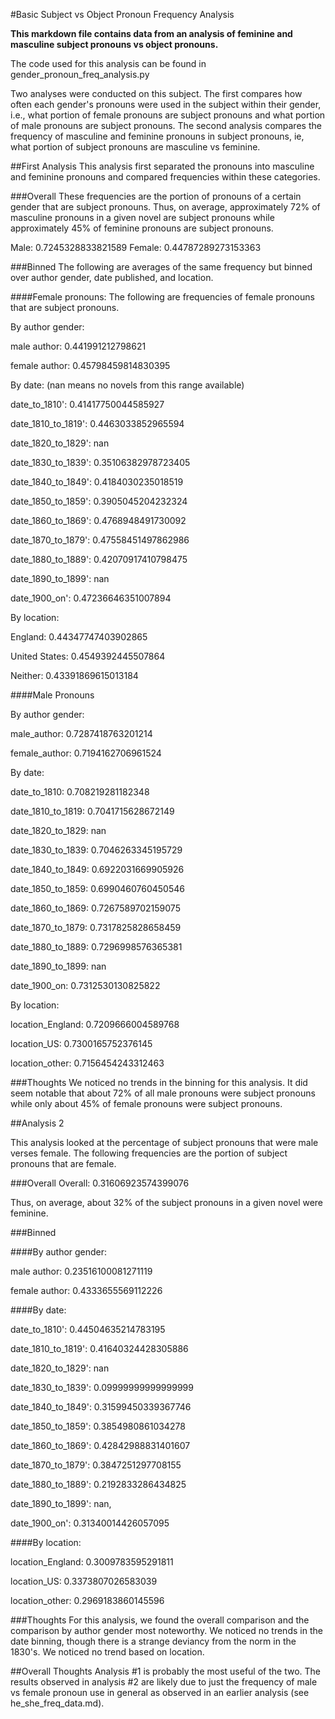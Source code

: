 #Basic Subject vs Object Pronoun Frequency Analysis

**This markdown file contains data from an analysis of feminine
and masculine subject pronouns vs object pronouns.**

The code used for this analysis can be found in 
gender_pronoun_freq_analysis.py

Two analyses were conducted on this subject. The first compares
how often each gender's pronouns were used in the subject within
their gender, i.e., what portion of female pronouns are subject pronouns
and what portion of male pronouns are subject pronouns. The 
second analysis compares the frequency of masculine and 
feminine pronouns in subject pronouns, ie, what portion of 
subject pronouns are masculine vs feminine.

##First Analysis
This analysis first separated the pronouns into masculine 
and feminine pronouns and compared frequencies within these
categories.

###Overall
These frequencies are the portion of pronouns of a certain
gender that are subject pronouns. Thus, on average, approximately 72% of 
masculine pronouns in a given novel are subject pronouns while approximately 
45% of feminine pronouns are subject pronouns.

Male: 
0.7245328833821589
Female: 
0.44787289273153363

###Binned
The following are averages of the same frequency but binned 
over author gender, date published, and location.

####Female pronouns: 
The following are frequencies of female pronouns that are
 subject pronouns.

By author gender: 

male author: 0.441991212798621

female author: 0.45798459814830395

By date: (nan means no novels from this range available)

date_to_1810': 0.41417750044585927 

date_1810_to_1819': 0.4463033852965594 

date_1820_to_1829': nan 

date_1830_to_1839': 0.35106382978723405 

date_1840_to_1849': 0.4184030235018519 

date_1850_to_1859': 0.3905045204232324 

date_1860_to_1869': 0.4768948491730092 

date_1870_to_1879': 0.47558451497862986 

date_1880_to_1889': 0.42070917410798475 

date_1890_to_1899': nan 

date_1900_on': 0.47236646351007894

By location:

England: 0.44347747403902865 

United States: 0.4549392445507864 

Neither: 0.43391869615013184

####Male Pronouns

By author gender:

male_author: 0.7287418763201214
 
female_author: 0.7194162706961524
 
 By date:
 
 date_to_1810: 0.708219281182348
 
 date_1810_to_1819: 0.7041715628672149 
 
 date_1820_to_1829: nan
 
 date_1830_to_1839: 0.7046263345195729 
 
 date_1840_to_1849: 0.6922031669905926 
 
 date_1850_to_1859: 0.6990460760450546 
 
 date_1860_to_1869: 0.7267589702159075 
 
 date_1870_to_1879: 0.7317825828658459 
 
 date_1880_to_1889: 0.7296998576365381 
 
 date_1890_to_1899: nan 
 
 date_1900_on: 0.7312530130825822
 
 By location:
 
 location_England: 0.7209666004589768
 
 location_US: 0.7300165752376145
 
 location_other: 0.7156454243312463
 
 ###Thoughts
 We noticed no trends in the binning for this analysis. 
 It did seem notable that about 72% of all male pronouns were
 subject pronouns while only about 45% of female pronouns
  were subject pronouns.
 
 ##Analysis 2
 
 This analysis looked at the percentage of subject pronouns
 that were male verses female. The following frequencies are
 the portion of subject pronouns that are female.
 
 ###Overall
 Overall: 0.31606923574399076
 
 Thus, on average, about 32% of the subject pronouns in a given 
 novel were feminine.
 
 ###Binned
 
 ####By author gender:
 
 male author: 0.23516100081271119
 
 female author: 0.4333655569112226
 
 ####By date:
 
 date_to_1810': 0.44504635214783195
 
 date_1810_to_1819': 0.41640324428305886
 
 date_1820_to_1829': nan
 
 date_1830_to_1839': 0.09999999999999999
 
 date_1840_to_1849': 0.31599450339367746
 
 date_1850_to_1859': 0.3854980861034278
 
 date_1860_to_1869': 0.42842988831401607
 
 date_1870_to_1879': 0.3847251297708155
 
 date_1880_to_1889': 0.2192833286434825
 
 date_1890_to_1899': nan, 
 
 date_1900_on': 0.31340014426057095
 
 ####By location:
 
 location_England: 0.3009783595291811
 
 location_US: 0.3373807026583039
 
 location_other: 0.2969183860145596
 
 ###Thoughts
 For this analysis, we found the overall comparison and the
  comparison by author gender most noteworthy. We noticed no
 trends in the date binning, though there is a strange deviancy
  from the norm in the 1830's. We noticed no trend based on location.
 
 ##Overall Thoughts
 Analysis #1 is probably the most useful of the two. The results
 observed in analysis #2 are likely due to just the frequency of
 male vs female pronoun use in general as observed in an earlier
 analysis (see he_she_freq_data.md).
  
 


